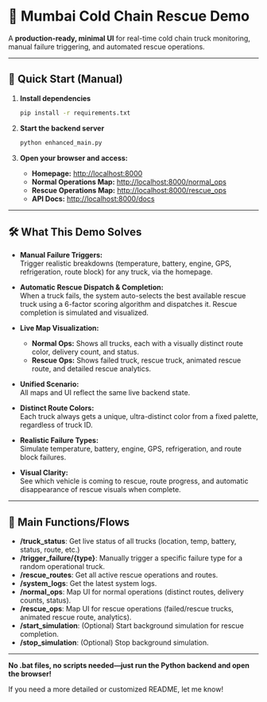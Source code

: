 # 🚛 Mumbai Cold Chain Rescue Demo

A **production-ready, minimal UI** for real-time cold chain truck monitoring, manual failure triggering, and automated rescue operations.

---

## 🚀 Quick Start (Manual)

1. **Install dependencies**  
   ```bash
   pip install -r requirements.txt
   ```

2. **Start the backend server**  
   ```bash
   python enhanced_main.py
   ```

3. **Open your browser and access:**  
   - **Homepage:** [http://localhost:8000](http://localhost:8000)  
   - **Normal Operations Map:** [http://localhost:8000/normal_ops](http://localhost:8000/normal_ops)  
   - **Rescue Operations Map:** [http://localhost:8000/rescue_ops](http://localhost:8000/rescue_ops)  
   - **API Docs:** [http://localhost:8000/docs](http://localhost:8000/docs)

---

## 🛠️ What This Demo Solves

- **Manual Failure Triggers:**  
  Trigger realistic breakdowns (temperature, battery, engine, GPS, refrigeration, route block) for any truck, via the homepage.

- **Automatic Rescue Dispatch & Completion:**  
  When a truck fails, the system auto-selects the best available rescue truck using a 6-factor scoring algorithm and dispatches it. Rescue completion is simulated and visualized.

- **Live Map Visualization:**  
  - **Normal Ops:** Shows all trucks, each with a visually distinct route color, delivery count, and status.
  - **Rescue Ops:** Shows failed truck, rescue truck, animated rescue route, and detailed rescue analytics.

- **Unified Scenario:**  
  All maps and UI reflect the same live backend state.

- **Distinct Route Colors:**  
  Each truck always gets a unique, ultra-distinct color from a fixed palette, regardless of truck ID.

- **Realistic Failure Types:**  
  Simulate temperature, battery, engine, GPS, refrigeration, and route block failures.

- **Visual Clarity:**  
  See which vehicle is coming to rescue, route progress, and automatic disappearance of rescue visuals when complete.

---

## 🧩 Main Functions/Flows

- **/truck_status**: Get live status of all trucks (location, temp, battery, status, route, etc.)
- **/trigger_failure/{type}**: Manually trigger a specific failure type for a random operational truck.
- **/rescue_routes**: Get all active rescue operations and routes.
- **/system_logs**: Get the latest system logs.
- **/normal_ops**: Map UI for normal operations (distinct routes, delivery counts, status).
- **/rescue_ops**: Map UI for rescue operations (failed/rescue trucks, animated rescue route, analytics).
- **/start_simulation**: (Optional) Start background simulation for rescue completion.
- **/stop_simulation**: (Optional) Stop background simulation.

---

**No .bat files, no scripts needed—just run the Python backend and open the browser!**

If you need a more detailed or customized README, let me know!
